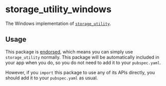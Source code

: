 # storage_utility_windows

The Windows implementation of [`storage_utility`][1].

## Usage

This package is [endorsed][2], which means you can simply use `storage_utility`
normally. This package will be automatically included in your app when you do,
so you do not need to add it to your `pubspec.yaml`.

However, if you `import` this package to use any of its APIs directly, you
should add it to your `pubspec.yaml` as usual.

[1]: https://pub.dev/packages/storage_utility
[2]: https://flutter.dev/docs/development/packages-and-plugins/developing-packages#endorsed-federated-plugin
